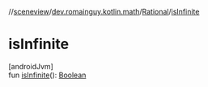 //[sceneview](../../../index.md)/[dev.romainguy.kotlin.math](../index.md)/[Rational](index.md)/[isInfinite](is-infinite.md)

# isInfinite

[androidJvm]\
fun [isInfinite](is-infinite.md)(): [Boolean](https://kotlinlang.org/api/latest/jvm/stdlib/kotlin/-boolean/index.html)
